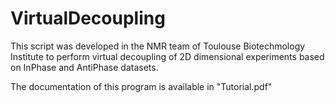 # VirtualDecoupling

This script was developed in the NMR team of Toulouse Biotechmology Institute to perform virtual decoupling of 2D dimensional experiments based on InPhase and AntiPhase datasets. 

The documentation of this program is available in "Tutorial.pdf"
